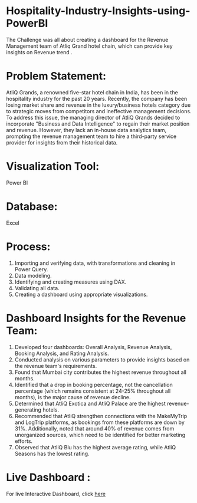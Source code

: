 # Hospitality-Industry-Insights-using-PowerBI
The Challenge was all about creating a dashboard for the Revenue Management team of Atliq Grand hotel chain, which can provide key insights on Revenue trend .

# Problem Statement: 
AtliQ Grands, a renowned five-star hotel chain in India, has been in the hospitality industry for the past 20 years. Recently, the company has been losing market share and revenue in the luxury/business hotels category due to strategic moves from competitors and ineffective management decisions. To address this issue, the managing director of AtliQ Grands decided to incorporate "Business and Data Intelligence" to regain their market position and revenue. However, they lack an in-house data analytics team, prompting the revenue management team to hire a third-party service provider for insights from their historical data.

# Visualization Tool: 
Power BI
# Database: 
Excel
# Process:
1.	Importing and verifying data, with transformations and cleaning in Power Query.
2.	Data modeling.
3.	Identifying and creating measures using DAX.
4.	Validating all data.
5.	Creating a dashboard using appropriate visualizations.

# Dashboard Insights for the Revenue Team:
1.	Developed four dashboards: Overall Analysis, Revenue Analysis, Booking Analysis, and Rating Analysis.
2.	Conducted analysis on various parameters to provide insights based on the revenue team's requirements.
3.	Found that Mumbai city contributes the highest revenue throughout all months.
4.	Identified that a drop in booking percentage, not the cancellation percentage (which remains consistent at 24-25% throughout all months), is the major cause of revenue decline.
5.	Determined that AtliQ Exotica and AtliQ Palace are the highest revenue-generating hotels.
6.	Recommended that AtliQ strengthen connections with the MakeMyTrip and LogTrip platforms, as bookings from these platforms are down by 31%. Additionally, noted that around 40% of revenue comes from unorganized sources, which need to be identified for better marketing efforts.
7.	Observed that AtliQ Blu has the highest average rating, while AtliQ Seasons has the lowest rating.

# Live Dashboard : 
For live Interactive Dashboard, click [here](https://app.powerbi.com/view?r=eyJrIjoiYTNlZDM1NjMtMzY2Mi00ZDc4LWEzNjMtODRhNGYwZjNlNGZmIiwidCI6ImM2ZTU0OWIzLTVmNDUtNDAzMi1hYWU5LWQ0MjQ0ZGM1YjJjNCJ9)
